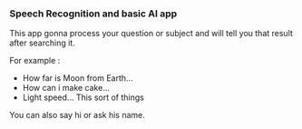 ### Speech Recognition and basic AI app
This app gonna process your question or subject and will tell you that result after searching it.

For example :
- How far is Moon from Earth...
- How can i make cake...
- Light speed...
This sort of things

You can also say hi or ask his name.
